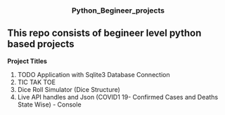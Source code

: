 <div align="center">


### Python_Begineer_projects

</div>

This repo consists of begineer level python based projects
---
**Project Titles**
1. TODO Application with Sqlite3 Database Connection
2. TIC TAK TOE
3. Dice Roll Simulator (Dice Structure)
4. Live API handles and Json (COVID1 19- Confirmed Cases and Deaths State Wise) - Console
